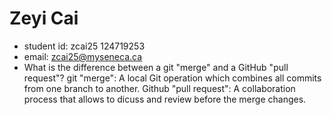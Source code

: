# Zeyi Cai

- student id: zcai25 124719253
- email: zcai25@myseneca.ca
- What is the difference between a git "merge" and a GitHub "pull request"?
	git "merge": A local Git operation which combines all commits from  one branch to another.
	Github "pull request": A collaboration process that allows to dicuss and review before the merge changes.

